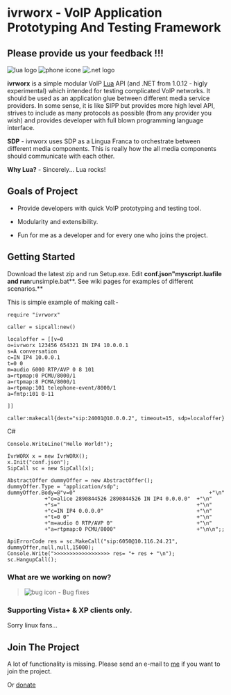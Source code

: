 # ivrworx -  VoIP Application Prototyping And Testing Framework #


## Please provide us your feedback !!! ##

<img src='http://prettythingsflying.com/images/lua.png' alt='lua logo' /> <img src='http://prettythingsflying.com/images/phone.JPG' alt='phone icone' /> <img src='http://prettythingsflying.com/images/dotnet.jpeg' alt='.net logo' />


**ivrworx** is a simple modular VoIP [Lua](http://www.lua.org) API (and .NET from 1.0.12 - higly experimental) which intended for testing complicated VoIP networks. It should be used as an application glue between different media service providers. In some sense, it is like SIPP but provides more high level API, strives to include as many protocols as possible (from any provider you wish) and provides developer with full blown programming language interface.


**SDP** - ivrworx uses SDP as a Lingua Franca to orchestrate between different media components. This is really how the all media components should communicate with each other.

**Why Lua?** - Sincerely... Lua rocks!

## Goals of Project ##

- Provide developers with quick VoIP prototyping and testing tool.

- Modularity and extensibility.

- Fun for me as a developer and for every one who joins the project.

## Getting Started ##

Download the latest zip and run Setup.exe. Edit **conf.json"**myscript.lua**file and run**runsimple.bat**. See wiki pages for examples of different scenarios.**

This is simple example of making call:-
```
require "ivrworx"

caller = sipcall:new()

localoffer = [[v=0
o=ivrworx 123456 654321 IN IP4 10.0.0.1
s=A conversation
c=IN IP4 10.0.0.1
t=0 0
m=audio 6000 RTP/AVP 0 8 101
a=rtpmap:0 PCMU/8000/1
a=rtpmap:8 PCMA/8000/1
a=rtpmap:101 telephone-event/8000/1
a=fmtp:101 0-11

]]

caller:makecall{dest="sip:24001@10.0.0.2", timeout=15, sdp=localoffer}

```

C#

```
Console.WriteLine("Hello World!");
			
IvrWORX x = new IvrWORX();
x.Init("conf.json");
SipCall sc = new SipCall(x);
			
AbstractOffer dummyOffer = new AbstractOffer();
dummyOffer.Type = "application/sdp";
dummyOffer.Body=@"v=0"                                           +"\n"
            +"o=alice 2890844526 2890844526 IN IP4 0.0.0.0"  +"\n"
            +"s="                                            +"\n"
            +"c=IN IP4 0.0.0.0"                              +"\n"
            +"t=0 0"                                         +"\n"
            +"m=audio 0 RTP/AVP 0"                           +"\n"
            +"a=rtpmap:0 PCMU/8000"                          +"\n\n";;

ApiErrorCode res = sc.MakeCall("sip:6050@10.116.24.21", dummyOffer,null,null,15000);
Console.Write(">>>>>>>>>>>>>>>>>> res= "+ res + "\n");
sc.HangupCall();
```


### What are we working on now? ###

> <img src='http://prettythingsflying.com/images/bug.jpg' alt='bug icon' /> - Bug fixes

### Supporting Vista+ & XP clients only. ###

Sorry linux fans...


## Join The Project ##
A lot of functionality is missing. Please send an e-mail to [me](mailto:borisusun@gmail.com) if you want to join the project.

Or [donate](https://www.paypal.com/cgi-bin/webscr?cmd=_donations&business=6G73CTTQYQLMA&lc=IL&item_name=ivrworx&currency_code=USD&bn=PP%2dDonationsBF%3abtn_donateCC_LG%2egif%3aNonHosted)